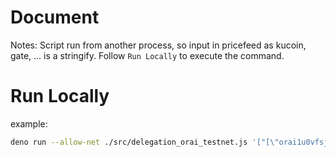 # Document

Notes: Script run from another process, so input in pricefeed as kucoin, gate, ... is a stringify. Follow `Run Locally` to execute the command.

# Run Locally

example:

```bash
deno run --allow-net ./src/delegation_orai_testnet.js '["[\"orai1u0vfsjqh0uztlmlwv9cswggn5xkvrt4sayaxme\"]"]'
```
